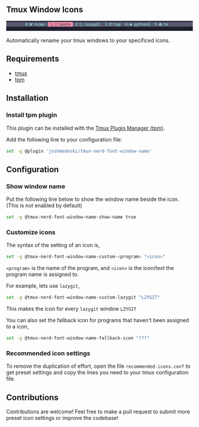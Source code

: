 ## Tmux Window Icons

![screenshot](./screenshot.png)

Automatically rename your tmux windows to your specificed icons.

## Requirements

- [tmux](https://github.com/tmux/tmux)
- [tpm](https://github.com/tmux-plugins/tpm)

## Installation

### Install tpm plugin

This plugin can be installed with the [Tmux Plugin Manager (tpm)](https://github.com/tmux-plugins/tpm).

Add the following line to your configuration file:

```sh
set -g @plugin 'joshmedeski/tmux-nerd-font-window-name'
```

## Configuration

### Show window name

Put the following line below to show the window name beside the icon. (This is not enabled by default)

```sh
set -g @tmux-nerd-font-window-name-show-name true
```

### Customize icons

The syntax of the setting of an icon is,

```sh
set -g @tmux-nerd-font-window-name-custom-<program> "<icon>"
```

`<program>` is the name of the program, and `<icon>` is the icon/text the program name is assigned to.

For example, lets use `lazygit`,

```sh
set -g @tmux-nerd-font-window-name-custom-lazygit "LZYGIT"
```

This makes the icon for every `lazygit` window `LZYGIT`

You can also set the fallback icon for programs that haven't been assigned to a icon,
```sh
set -g @tmux-nerd-font-window-name-fallback-icon "???"
```

### Recommended icon settings

To remove the duplication of effort, open the file `recommended-icons.conf` to get preset settings and copy the lines you need to your tmux configuration file.

## Contributions

Contributions are welcome! Feel free to make a pull request to submit more preset icon settings or improve the codebase!

